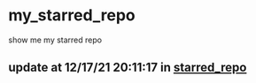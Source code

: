 # my_starred_repo
show me my starred repo

update at 12/17/21 20:11:17 in [starred_repo](./index.html)
---

